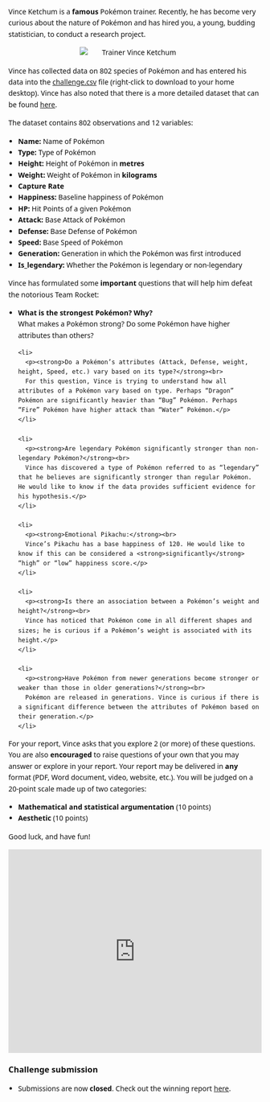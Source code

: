 <!doctype html>
<html lang="en">
<head>
  <meta charset="utf-8" />
  <title>Pokémon Challenge Overview</title>
  <meta name="viewport" content="width=device-width, initial-scale=1" />
  <style>
    /* Optional: mild styling for the referenced classes */
    .prof { max-width: 220px; height: auto; }
    .frame { width: 100%; max-width: 720px; height: 405px; }
    body { font-family: system-ui, -apple-system, Segoe UI, Roboto, Helvetica, Arial, sans-serif; line-height: 1.6; padding: 1rem; color: #111; }
    h1, h2, h3 { line-height: 1.25; }
    img { display: block; margin: 0 auto; }
    iframe { display: block; margin: 0.75rem auto; border: 0; }
    ul { padding-left: 1.2rem; }
  </style>
</head>
<body>

  <p>Vince Ketchum is a <strong>famous</strong> Pokémon trainer. Recently, he has become very curious about the nature of Pokémon and has hired you, a young, budding statistician, to conduct a research project.</p>

  <p align="center">
    <img class="prof" src="https://merrickmath.github.io/MerrickMath.github.io-PokemonChallenge/trainer.png" alt="Trainer Vince Ketchum">
  </p>

  <p>
    Vince has collected data on 802 species of Pokémon and has entered his data into the
    <a href="https://merrickmath.github.io/MerrickMath.github.io-PokemonChallenge/challenge.csv">challenge.csv</a>
    file (right-click to download to your home desktop). Vince has also noted that there is a more detailed dataset that can be found
    <a href="https://www.kaggle.com/rounakbanik/pokemon">here</a>.
  </p>

  <p>The dataset contains 802 observations and 12 variables:</p>
  <ul>
    <li><strong>Name:</strong> Name of Pokémon</li>
    <li><strong>Type:</strong> Type of Pokémon</li>
    <li><strong>Height:</strong> Height of Pokémon in <strong>metres</strong></li>
    <li><strong>Weight:</strong> Weight of Pokémon in <strong>kilograms</strong></li>
    <li><strong>Capture Rate</strong></li>
    <li><strong>Happiness:</strong> Baseline happiness of Pokémon</li>
    <li><strong>HP:</strong> Hit Points of a given Pokémon</li>
    <li><strong>Attack:</strong> Base Attack of Pokémon</li>
    <li><strong>Defense:</strong> Base Defense of Pokémon</li>
    <li><strong>Speed:</strong> Base Speed of Pokémon</li>
    <li><strong>Generation:</strong> Generation in which the Pokémon was first introduced</li>
    <li><strong>Is_legendary:</strong> Whether the Pokémon is legendary or non-legendary</li>
  </ul>

  <p>Vince has formulated some <strong>important</strong> questions that will help him defeat the notorious Team Rocket:</p>

  <ul>
    <li>
      <p><strong>What is the strongest Pokémon? Why?</strong><br>
      What makes a Pokémon strong? Do some Pokémon have higher attributes than others?</p>
    </li>

    <li>
      <p><strong>Do a Pokémon’s attributes (Attack, Defense, weight, height, Speed, etc.) vary based on its type?</strong><br>
      For this question, Vince is trying to understand how all attributes of a Pokémon vary based on type. Perhaps “Dragon” Pokémon are significantly heavier than “Bug” Pokémon. Perhaps “Fire” Pokémon have higher attack than “Water” Pokémon.</p>
    </li>

    <li>
      <p><strong>Are legendary Pokémon significantly stronger than non-legendary Pokémon?</strong><br>
      Vince has discovered a type of Pokémon referred to as “legendary” that he believes are significantly stronger than regular Pokémon. He would like to know if the data provides sufficient evidence for his hypothesis.</p>
    </li>

    <li>
      <p><strong>Emotional Pikachu:</strong><br>
      Vince’s Pikachu has a base happiness of 120. He would like to know if this can be considered a <strong>significantly</strong> “high” or “low” happiness score.</p>
    </li>

    <li>
      <p><strong>Is there an association between a Pokémon’s weight and height?</strong><br>
      Vince has noticed that Pokémon come in all different shapes and sizes; he is curious if a Pokémon’s weight is associated with its height.</p>
    </li>

    <li>
      <p><strong>Have Pokémon from newer generations become stronger or weaker than those in older generations?</strong><br>
      Pokémon are released in generations. Vince is curious if there is a significant difference between the attributes of Pokémon based on their generation.</p>
    </li>
  </ul>

  <p>
    For your report, Vince asks that you explore 2 (or more) of these questions. You are also <strong>encouraged</strong> to raise questions of your own that you may answer or explore in your report. Your report may be delivered in <strong>any</strong> format (PDF, Word document, video, website, etc.). You will be judged on a 20-point scale made up of two categories:
  </p>
  <ul>
    <li><strong>Mathematical and statistical argumentation</strong> (10 points)</li>
    <li><strong>Aesthetic</strong> (10 points)</li>
  </ul>

  <p>Good luck, and have fun!</p>

  <p align="center">
    <iframe
      src="https://www.youtube.com/embed/6xKWiCMKKJg"
      class="frame"
      title="Pokémon Challenge Video"
      allow="accelerometer; autoplay; encrypted-media; gyroscope; picture-in-picture"
      allowfullscreen>
    </iframe>
  </p>

  <h3>Challenge submission</h3>
  <ul>
    <li>Submissions are now <strong>closed</strong>. Check out the winning report
      <a href="https://merrickmath.github.io/MerrickMath.github.io-PokemonChallenge/Winner.pdf">here</a>.
    </li>
  </ul>

</body>
</html>
